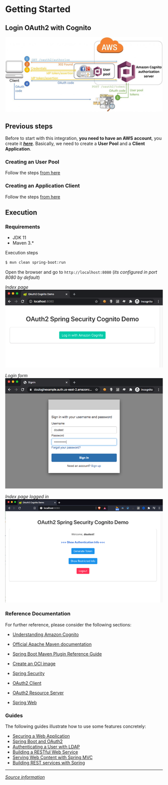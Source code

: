 # Getting Started

## Login OAuth2 with Cognito

![Cognito OAuth2 flow](readme-resources/CognitoOAuth2Flow.jpg)

## Previous steps

Before to start with this integration, **you need to have an AWS account**, you create it ***[here](https://aws.amazon.com/)***. Basically, we need to create a **User Pool** and a **Client Application**.

### Creating an User Pool

Follow the steps [from here](readme-resources/user-pool/)

### Creating an Application Client

Follow the steps [from here](readme-resources/app-client/)

## Execution

### Requirements
* JDK 11
* Maven 3.*

Execution steps
```bash
$ mvn clean spring-boot:run
```

Open the browser and go to `http://localhost:8080` (*its configured in port 8080 by default*)

*Index page*
![Index page](readme-resources/CognitoLogin-1.png)

*Login form*
![Login form](readme-resources/CognitoLogin-2.png)

*Index page logged in*
![Logged in](readme-resources/CognitoLogin-3.png)

### Reference Documentation
For further reference, please consider the following sections:

* [Understanding Amazon Cognito](https://aws.amazon.com/blogs/mobile/understanding-amazon-cognito-user-pool-oauth-2-0-grants/)

* [Official Apache Maven documentation](https://maven.apache.org/guides/index.html)
* [Spring Boot Maven Plugin Reference Guide](https://docs.spring.io/spring-boot/docs/2.4.2/maven-plugin/reference/html/)
* [Create an OCI image](https://docs.spring.io/spring-boot/docs/2.4.2/maven-plugin/reference/html/#build-image)
* [Spring Security](https://docs.spring.io/spring-boot/docs/2.4.2/reference/htmlsingle/#boot-features-security)
* [OAuth2 Client](https://docs.spring.io/spring-boot/docs/2.4.2/reference/htmlsingle/#boot-features-security-oauth2-client)
* [OAuth2 Resource Server](https://docs.spring.io/spring-boot/docs/2.4.2/reference/htmlsingle/#boot-features-security-oauth2-server)
* [Spring Web](https://docs.spring.io/spring-boot/docs/2.4.2/reference/htmlsingle/#boot-features-developing-web-applications)

### Guides
The following guides illustrate how to use some features concretely:

* [Securing a Web Application](https://spring.io/guides/gs/securing-web/)
* [Spring Boot and OAuth2](https://spring.io/guides/tutorials/spring-boot-oauth2/)
* [Authenticating a User with LDAP](https://spring.io/guides/gs/authenticating-ldap/)
* [Building a RESTful Web Service](https://spring.io/guides/gs/rest-service/)
* [Serving Web Content with Spring MVC](https://spring.io/guides/gs/serving-web-content/)
* [Building REST services with Spring](https://spring.io/guides/tutorials/bookmarks/)

___
*[Source information](https://www.harshajayamanna.com/)* 